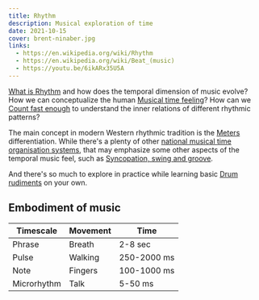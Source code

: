 ```yaml
---
title: Rhythm
description: Musical exploration of time
date: 2021-10-15
cover: brent-ninaber.jpg
links:
  - https://en.wikipedia.org/wiki/Rhythm
  - https://en.wikipedia.org/wiki/Beat_(music)
  - https://youtu.be/6ikARx35U5A
---
```


[What is Rhythm](./study/index.md) and how does the temporal dimension of music evolve? How we can conceptualize the human [Musical time feeling](./pulse/index.md)? How can we [Count fast enough](./counting/index.md) to understand the inner relations of different rhythmic patterns?

The main concept in modern Western rhythmic tradition is the [Meters](./meter/index.md) differentiation. While there's a plenty of other [national musical time organisation systems](./system/index.md), that may emphasize some other aspects of the temporal music feel, such as [Syncopation, swing and groove](./groove/index.md).

And there's so much to explore in practice while learning basic [Drum rudiments](./rudiments/index.md) on your own.

## Embodiment of music

| Timescale   | Movement | Time        |
| ----------- | -------- | ----------- |
| Phrase      | Breath   | 2-8 sec     |
| Pulse       | Walking  | 250-2000 ms |
| Note        | Fingers  | 100-1000 ms |
| Microrhythm | Talk     | 5-50 ms     |


<youtube-embed video="UMFazztdbAI"/> 